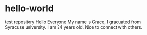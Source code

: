# hello-world
test repository
Hello Everyone
My name is Grace, I graduated from Syracuse university. I am 24 years old. Nice to connect with others.
